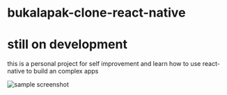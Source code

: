 # bukalapak-clone-react-native

# still on development


this is a personal project for self improvement and learn how to use react-native to build an complex apps

![sample screenshot](https://i.imgur.com/0eY194u.jpg)
